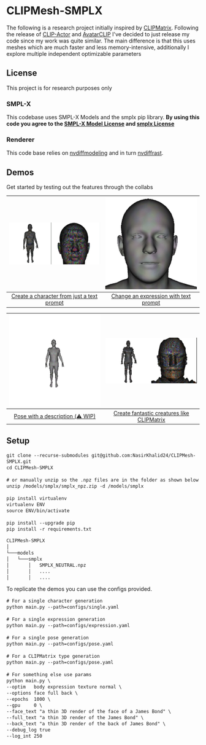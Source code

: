 # CLIPMesh-SMPLX

The following is a research project initially inspired by [CLIPMatrix](https://arxiv.org/abs/2109.12922). Following the release of [CLIP-Actor](https://arxiv.org/abs/2206.04382) and [AvatarCLIP](https://hongfz16.github.io/projects/AvatarCLIP.html) I've decided to just release my code since my work was quite similar. The main difference is that this uses meshes which are much faster and less memory-intensive, additionally I explore multiple independent optimizable parameters

## License

This project is for research purposes only

### SMPL-X

This codebase uses SMPL-X Models and the smplx pip library. **By using this code you agree to the [SMPL-X Model License](https://smpl-x.is.tue.mpg.de/modellicense.html) and [smplx License](https://github.com/vchoutas/smplify-x#license)**

### Renderer

This code base relies on [nvdiffmodeling](https://github.com/NVlabs/nvdiffmodeling) and in turn [nvdiffrast](https://nvlabs.github.io/nvdiffrast/#licenses).

## Demos

Get started by testing out the features through the collabs

|<img src="./assets/README/single.gif" width="310"/>|<img src="./assets/README/expressions.gif" width="310"/>|
:--------------------------------------------------:|:--------------------------------------------------:|
| [Create a character from just a text prompt](https://colab.research.google.com/drive/1jtVfsDTkWfOxzrSdjlooJnyhfQKLnslN?usp=sharing)  | [Change an expression with text prompt]() |

|<img src="./assets/README/pose.gif" width="310"/>|<img src="./assets/README/clipmatrix.gif" width="310"/>|
:--------------------------------------------------:|:--------------------------------------------------:|
| [Pose with a description (⚠️ WIP)]()             | [Create fantastic creatures like CLIPMatrix]() |

## Setup

```
git clone --recurse-submodules git@github.com:NasirKhalid24/CLIPMesh-SMPLX.git
cd CLIPMesh-SMPLX

# or manually unzip so the .npz files are in the folder as shown below
unzip /models/smplx/smplx_npz.zip -d /models/smplx   

pip install virtualenv
virtualenv ENV
source ENV/bin/activate

pip install --upgrade pip
pip install -r requirements.txt
```


```
CLIPMesh-SMPLX
│
└───models
│   └───smplx
│       │   SMPLX_NEUTRAL.npz
│       │   ....
│       │   ....
``` 

To replicate the demos you can use the configs provided.

```
# For a single character generation
python main.py --path=configs/single.yaml

# For a single expression generation
python main.py --path=configs/expression.yaml

# For a single pose generation
python main.py --path=configs/pose.yaml

# For a CLIPMatrix type generation
python main.py --path=configs/pose.yaml

# For something else use params
python main.py \
--optim   body expression texture normal \
--options face full back \
--epochs  1000 \
--gpu     0 \
--face_text "a thin 3D render of the face of a James Bond" \
--full_text "a thin 3D render of the James Bond" \
--back_text "a thin 3D render of the back of James Bond" \
--debug_log true
--log_int 250
```
